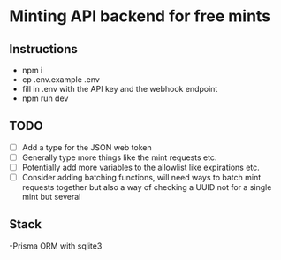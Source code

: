 # Minting API backend for free mints

## Instructions

- npm i
- cp .env.example .env
- fill in .env with the API key and the webhook endpoint
- npm run dev

## TODO

- [ ] Add a type for the JSON web token
- [ ] Generally type more things like the mint requests etc.
- [ ] Potentially add more variables to the allowlist like expirations etc.
- [ ] Consider adding batching functions, will need ways to batch mint requests together but also a way of checking a UUID not for a single mint but several

## Stack

-Prisma ORM with sqlite3
